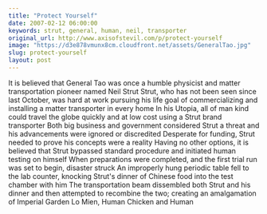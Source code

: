 ```yaml
---
title: "Protect Yourself"
date: 2007-02-12 06:00:00
keywords: strut, general, human, neil, transporter
original_url: http://www.axisofstevil.com/p/protect-yourself
image: "https://d3e878vmunx8cm.cloudfront.net/assets/GeneralTao.jpg"
slug: protect-yourself
layout: post
---
```


It is believed that General Tao was once a humble physicist and matter transportation pioneer named Neil Strut Strut, who has not been seen since last October, was hard at work pursuing his life goal of commercializing and installing a matter transporter in every home In his Utopia, all of man kind could travel the globe quickly and at low cost using a Strut brand transporter Both big business and government considered Strut a threat and his advancements were ignored or discredited Desperate for funding, Strut needed to prove his concepts were a reality Having no other options, it is believed that Strut bypassed standard procedure and initiated human testing on himself  When preparations were completed, and the first trial run was set to begin, disaster struck An improperly hung periodic table fell to the lab counter, knocking Strut&#039;s dinner of Chinese food into the test chamber with him The transportation beam dissembled both Strut and his dinner and then attempted to recombine the two; creating an amalgamation of Imperial Garden Lo Mien, Human Chicken and Human


